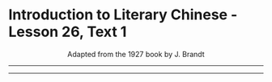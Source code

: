 # Introduction to Literary Chinese - Lesson 26, Text 1

<center>Adapted from the 1927 book by J. Brandt</center>

---

---
